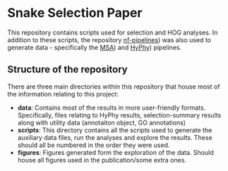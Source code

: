 # Snake Selection Paper

This repository contains scripts used for selection and HOG analyses. In addition to
these scripts, the repository [nf-pipelines][nfpipelines]) was also used to generate data -
specifically the [MSA][msa]) and [HyPhy][hyphy]) pipelines.

## Structure of the repository

There are three main directories within this repository that house most of the information relating
to this project:

- **data**: Contains most of the results in more user-friendly formats. Specifically, files relating
  to HyPhy results, selection-summary results along with utility data (annotaiton object, GO annotations)
- **scripts**: This directory contains all the scripts used to generate the auxiliary data files,
  run the analyses and explore the results. These should all be numbered in the order they were used.
- **figures**: Figures generated form the exploration of the data. Should house all figures used
  in the publication/some extra ones.

[nfpipelines]: https://github.com/a-lud/nf-pipelines
[msa]: https://github.com/a-lud/nf-pipelines/wiki/Multiple-Sequence-Alignment
[hyphy]: https://github.com/a-lud/nf-pipelines/wiki/HyPhy
